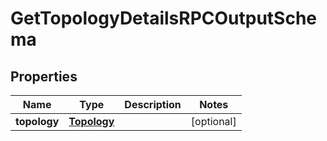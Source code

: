 
# GetTopologyDetailsRPCOutputSchema

## Properties
Name | Type | Description | Notes
------------ | ------------- | ------------- | -------------
**topology** | [**Topology**](Topology.md) |  |  [optional]



